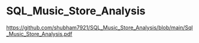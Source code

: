 # SQL_Music_Store_Analysis

https://github.com/shubham7921/SQL_Music_Store_Analysis/blob/main/Sql_Music_Store_Analysis.pdf
